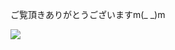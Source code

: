 ご覧頂きありがとうございますm(_ _)m

![](http://github-profile-summary-cards.vercel.app/api/cards/profile-details?username=code-raisan&theme=monokai)
